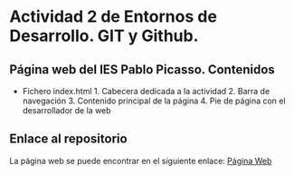 #  Actividad 2 de Entornos de Desarrollo. GIT y Github.

## Página web del IES Pablo Picasso. Contenidos

* Fichero index.html
		1. Cabecera dedicada a la actividad
		2. Barra de navegación
		3. Contenido principal de la página
		4. Pie de página con el desarrollador de la web


## Enlace al repositorio

La página web se puede encontrar en el siguiente enlace: [Página Web](https://github.com/JoseMartinBellido/Act2GIT_Jose_Martin_Bellido.git)

